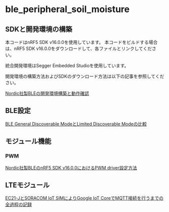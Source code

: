 # ble_peripheral_soil_moisture

## SDKと開発環境の構築
本コードはnRF5 SDK v16.0.0を使用しています。
本コードをビルドする場合は、nRF5 SDK v16.0.0をダウンロードして、各ファイルとリンクしてください。

統合開発環境はSegger Embedded Studioを使用しています。

開発環境の構築方法およびSDKのダウンロード方法は以下の記事を参照してください。

[Nordic社製BLEの開発環境構築と動作確認](https://qiita.com/Kosuke_Matsui/items/5d61ce77e928b9f117cc)


## BLE設定
[BLE General Discoverable ModeとLimited Discoverable Modeの比較](https://qiita.com/Kosuke_Matsui/items/c46a7e0b2299fe2e611f)

## モジュール機能
### PWM

[Nordic社製BLEのnRF5 SDK v16.0.0におけるPWM driver設定方法](https://qiita.com/Kosuke_Matsui/items/3a5a77bacedd644c3728)

## LTEモジュール
[EC21-JとSORACOM IoT SIMによりGoogle IoT CoreでMQTT接続を行うまでの全過程の記録](https://qiita.com/Kosuke_Matsui/items/2ad4ba5f281cbc77e32b)
